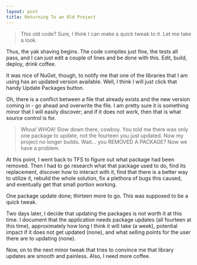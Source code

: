 ```yaml
---
layout: post
title: Returning To an Old Project
---
```


> This old code? Sure, I think I can make a quick tweak to it. Let me take a look.

Thus, the yak shaving begins. The code compiles just fine, the tests all pass, and I can just edit a couple of lines and be done with this. Edit, build, deploy, drink coffee.

It was nice of NuGet, though, to notify me that one of the libraries that I am using has an updated version available. Well, I think I will just click that handy Update Packages button.

Oh, there is a conflict between a file that already exists and the new version coming in - go ahead and overwrite the file. I am pretty sure it is something minor that I will easily discover; and if it does not work, then that is what source control is for.

> Whoa! WHOA! Slow down there, cowboy. You told me there was only one package to update, not the fourteen you just updated. Now my project no longer builds. Wait&hellip; you REMOVED A PACKAGE? Now we have a problem.

At this point, I went back to TFS to figure out what package had been removed. Then I had to go research what that package used to do, find its replacement, discover how to interact with it, find that there is a better way to utilize it, rebuild the whole solution, fix a plethora of bugs this caused, and eventually get that small portion working.

One package update done; thirteen more to go. This was supposed to be a quick tweak.

Two days later, I decide that updating the packages is not worth it at this time. I document that the application needs package updates (all fourteen at this time), approximately how long I think it will take (a week), potential impact if it does not get updated (none), and what selling points for the user there are to updating (none).

Now, on to the next minor tweak that tries to convince me that library updates are smooth and painless. Also, I need more coffee.